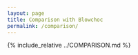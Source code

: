 ```yaml
---
layout: page
title: Comparison with Blowchoc
permalink: /comparison/
---
```


{% include_relative ../COMPARISON.md %} 